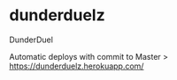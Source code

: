 # dunderduelz
DunderDuel

Automatic deploys with commit to Master > https://dunderduelz.herokuapp.com/
